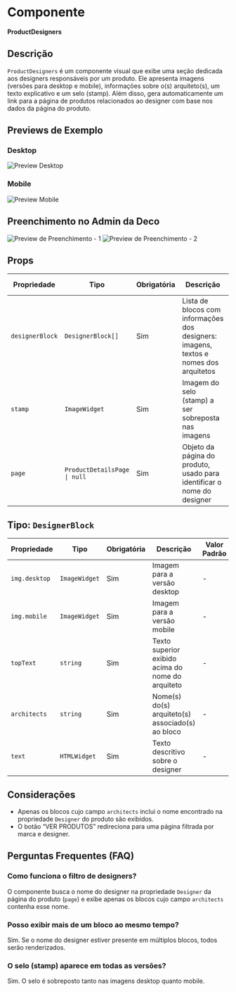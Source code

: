 # Componente  
**ProductDesigners**

## Descrição  
`ProductDesigners` é um componente visual que exibe uma seção dedicada aos designers responsáveis por um produto. Ele apresenta imagens (versões para desktop e mobile), informações sobre o(s) arquiteto(s), um texto explicativo e um selo (stamp). Além disso, gera automaticamente um link para a página de produtos relacionados ao designer com base nos dados da página do produto.

## Previews de Exemplo

### Desktop  
![Preview Desktop](previewDesktop.png)

### Mobile  
![Preview Mobile](previewMobile.png)

## Preenchimento no Admin da Deco  
![Preview de Preenchimento - 1](preenchimentoDeco-1.png)
![Preview de Preenchimento - 2](preenchimentoDeco-2.png)

## Props  

| Propriedade     | Tipo                                | Obrigatória | Descrição                                                                                   | Valor Padrão |
|----------------|-------------------------------------|-------------|---------------------------------------------------------------------------------------------|---------------|
| `designerBlock` | `DesignerBlock[]`                   | Sim         | Lista de blocos com informações dos designers: imagens, textos e nomes dos arquitetos       | -             |
| `stamp`         | `ImageWidget`                       | Sim         | Imagem do selo (stamp) a ser sobreposta nas imagens                                         | -             |
| `page`          | `ProductDetailsPage \| null`        | Sim         | Objeto da página do produto, usado para identificar o nome do designer                      | -             |

## Tipo: `DesignerBlock`

| Propriedade  | Tipo            | Obrigatória | Descrição                                                | Valor Padrão |
|--------------|------------------|-------------|------------------------------------------------------------|---------------|
| `img.desktop` | `ImageWidget`    | Sim         | Imagem para a versão desktop                              | -             |
| `img.mobile`  | `ImageWidget`    | Sim         | Imagem para a versão mobile                               | -             |
| `topText`     | `string`         | Sim         | Texto superior exibido acima do nome do arquiteto         | -             |
| `architects`  | `string`         | Sim         | Nome(s) do(s) arquiteto(s) associado(s) ao bloco           | -             |
| `text`        | `HTMLWidget`     | Sim         | Texto descritivo sobre o designer                          | -             |

## Considerações  
- Apenas os blocos cujo campo `architects` inclui o nome encontrado na propriedade `Designer` do produto são exibidos.
- O botão “VER PRODUTOS” redireciona para uma página filtrada por marca e designer.

## Perguntas Frequentes (FAQ)

### Como funciona o filtro de designers?  
O componente busca o nome do designer na propriedade `Designer` da página do produto (`page`) e exibe apenas os blocos cujo campo `architects` contenha esse nome.

### Posso exibir mais de um bloco ao mesmo tempo?  
Sim. Se o nome do designer estiver presente em múltiplos blocos, todos serão renderizados.

### O selo (stamp) aparece em todas as versões?  
Sim. O selo é sobreposto tanto nas imagens desktop quanto mobile.
